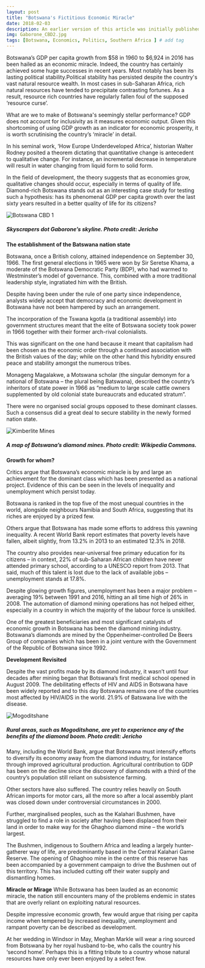 ```yaml
---
layout: post
title: "Botswana's Fictitious Economic Miracle"
date: 2018-02-03
description: An earlier version of this article was initially published on JerichoOnline on the 30th of July 2018
img: Gaborone_CBD2.jpg
tags: [Botswana, Economics, Politics, Southern Africa ] # add tag
---
```

Botswana’s GDP per capita growth from $58 in 1960 to $6,924 in 2016 has been hailed as an economic miracle. Indeed, the country has certainly achieved some huge successes in recent years. Most notably has been its lasting political stability.Political stability has persisted despite the country's vast natural resource wealth. In most cases in sub-Saharan Africa, rich natural resources have tended to precipitate contrasting fortunes. As a result, resource rich countries have regularly fallen foul of the supposed ‘resource curse’.

What are we to make of Botswana's seemingly stellar performance? GDP does not account for inclusivity as it measures economic output. Given this shortcoming of using GDP growth as an indicator for economic prosperity, it is worth scrutinising the country’s ‘miracle’ in detail.  

In his seminal work, ‘How Europe Underdeveloped Africa’, historian Walter Rodney posited a theorem dictating that quantitative change is antecedent to qualitative change. For instance, an incremental decrease in temperature will result in water changing from liquid form to solid form.

In the field of development, the theory suggests that as economies grow, qualitative changes should occur, especially in terms of quality of life. Diamond-rich Botswana stands out as an interesting case study for testing such a hypothesis: has its phenomenal GDP per capita growth over the last sixty years resulted in a better quality of life for its citizens?

![Botswana CBD 1]({{site.baseurl}}/assets/img/Gaborone_CBD1.jpg)
##### Skyscrapers dot Gaborone’s skyline. Photo credit: Jericho

**The establishment of the Batswana nation state**

Botswana, once a British colony, attained independence on September 30, 1966. The first general elections in 1965 were won by Sir Seretse Khama, a moderate of the Botswana Democratic Party (BDP), who had warmed to Westminster’s model of governance. This, combined with a more traditional leadership style, ingratiated him with the British.

Despite having been under the rule of one party since independence, analysts widely accept that democracy and economic development in Botswana have not been hampered by such an arrangement.

The incorporation of the Tswana kgotla (a traditional assembly) into government structures meant that the elite of Botswana society took power in 1966 together with their former arch-rival colonialists.

This was significant on the one hand because it meant that capitalism had been chosen as the economic order through a continued association with the British values of the day; while on the other hand this hybridity ensured peace and stability amongst the numerous tribes.

Monageng Magalakwe, a Motswana scholar (the singular demonym for a national of Botswana – the plural being Batswana), described the country’s inheritors of state power in 1966 as “medium to large scale cattle owners supplemented by old colonial state bureaucrats and educated stratum”.

There were no organised social groups opposed to these dominant classes. Such a consensus did a great deal to secure stability in the newly formed nation state.

![Kimberlite Mines]({{site.baseurl}}/assets/img/Botswana_Kimberlite_Mines_and_Fields.png)
##### A map of Botswana’s diamond mines. Photo credit: Wikipedia Commons.

**Growth for whom?**

Critics argue that Botswana’s economic miracle is by and large an achievement for the dominant class which has been presented as a national project. Evidence of this can be seen in the levels of inequality and unemployment which persist today.

Botswana is ranked in the top five of the most unequal countries in the world, alongside neighbours Namibia and South Africa, suggesting that its riches are enjoyed by a prized few.

Others argue that Botswana has made some efforts to address this yawning inequality. A recent World Bank report estimates that poverty levels have fallen, albeit slightly, from 13.2% in 2013 to an estimated 12.3% in 2018.

The country also provides near-universal free primary education for its citizens – in context, 22% of sub-Saharan African children have never attended primary school, according to a UNESCO report from 2013. That said, much of this talent is lost due to the lack of available jobs – unemployment stands at 17.8%.

Despite glowing growth figures, unemployment has been a major problem – averaging 19% between 1991 and 2016, hitting an all time high of 26% in 2008. The automation of diamond mining operations has not helped either, especially in a country in which the majority of the labour force is unskilled.

One of the greatest beneficiaries and most significant catalysts of economic growth in Botswana has been the diamond mining industry. Botswana’s diamonds are mined by the Oppenheimer-controlled De Beers Group of companies which has been in a joint venture with the Government of the Republic of Botswana since 1992.

**Development Revisited**

Despite the vast profits made by its diamond industry, it wasn’t until four decades after mining began that Botswana’s first medical school opened in August 2009. The debilitating effects of HIV and AIDS in Botswana have been widely reported and to this day Botswana remains one of the countries most affected by HIV/AIDS in the world. 21.9% of Batswana live with the disease.

![Mogoditshane]({{site.baseurl}}/assets/img/Mogoditshane_multi-residential-560x420.jpg)
##### Rural areas, such as Mogoditshane, are yet to experience any of the benefits of the diamond boom. Photo credit: Jericho

Many, including the World Bank, argue that Botswana must intensify efforts to diversify its economy away from the diamond industry, for instance through improved agricultural production. Agricultural contribution to GDP has been on the decline since the discovery of diamonds with a third of the country’s population still reliant on subsistence farming.

Other sectors have also suffered. The country relies heavily on South African imports for motor cars, all the more so after a local assembly plant was closed down under controversial circumstances in 2000.

Further, marginalised peoples, such as the Kalahari Bushmen, have struggled to find a role in society after having been displaced from their land in order to make way for the Ghaghoo diamond mine – the world’s largest.

The Bushmen, indigenous to Southern Africa and leading a largely hunter-gatherer way of life, are predominantly based in the Central Kalahari Game Reserve. The opening of Ghaghoo mine in the centre of this reserve has been accompanied by a government campaign to drive the Bushmen out of this territory. This has included cutting off their water supply and dismantling homes.

**Miracle or Mirage**
While Botswana has been lauded as an economic miracle, the nation still encounters many of the problems endemic in states that are overly reliant on exploiting natural resources.

Despite impressive economic growth, few would argue that rising per capita income when tempered by increased inequality, unemployment and rampant poverty can be described as development.

At her wedding in Windsor in May, Meghan Markle will wear a ring sourced from Botswana by her royal husband to-be, who calls the country his ‘second home’. Perhaps this is a fitting tribute to a country whose natural resources have only ever been enjoyed by a select few.


[jekyll-docs]: https://jekyllrb.com/docs/home
[jekyll-gh]:   https://github.com/jekyll/jekyll
[jekyll-talk]: https://talk.jekyllrb.com/
